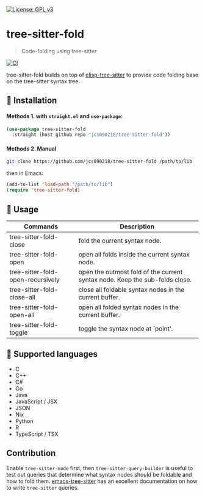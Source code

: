 [![License: GPL v3](https://img.shields.io/badge/License-GPL%20v3-blue.svg)](https://www.gnu.org/licenses/gpl-3.0)

# tree-sitter-fold
> Code-folding using tree-sitter

[![CI](https://github.com/jcs090218/tree-sitter-fold/actions/workflows/test.yml/badge.svg)](https://github.com/jcs090218/tree-sitter-fold/actions/workflows/test.yml)

tree-sitter-fold builds on top of [elisp-tree-sitter](https://github.com/emacs-tree-sitter/elisp-tree-sitter)
to provide code folding base on the tree-sitter syntax tree.

## :floppy_disk: Installation

#### Methods 1. with `straight.el` and `use-package`:

```el
(use-package tree-sitter-fold
  :straight (host github repo "jcs090218/tree-sitter-fold"))
```

#### Methods 2. Manual

```sh
git clone https://github.com/jcs090218/tree-sitter-fold /path/to/lib
```

then in Emacs:

```el
(add-to-list 'load-path "/path/to/lib")
(require 'tree-sitter-fold)
```

## :card_index: Usage

| Commands                          | Description                                                                 |
|-----------------------------------|-----------------------------------------------------------------------------|
| tree-sitter-fold-close            | fold the current syntax node.                                               |
| tree-sitter-fold-open             | open all folds inside the current syntax node.                              |
| tree-sitter-fold-open-recursively | open the outmost fold of the current syntax node. Keep the sub-folds close. |
| tree-sitter-fold-close-all        | close all foldable syntax nodes in the current buffer.                      |
| tree-sitter-fold-open-all         | open all folded syntax nodes in the current buffer.                         |
| tree-sitter-fold-toggle           | toggle the syntax node at `point'.                                          |

## :hammer: Supported languages

* C
* C++
* C#
* Go
* Java
* JavaScript / JSX
* JSON
* Nix
* Python
* R
* TypeScript / TSX

## Contribution

Enable `tree-sitter-mode` first, then `tree-sitter-query-builder` is useful to test
out queries that determine what syntax nodes should be foldable and how to fold
them. [emacs-tree-sitter](https://ubolonton.github.io/emacs-tree-sitter/syntax-highlighting/queries/)
has an excellent documentation on how to write `tree-sitter` queries.
